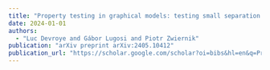 ```yaml
---
title: "Property testing in graphical models: testing small separation numbers"
date: 2024-01-01
authors:
  - "Luc Devroye and Gábor Lugosi and Piotr Zwiernik"
publication: "arXiv preprint arXiv:2405.10412"
publication_url: "https://scholar.google.com/scholar?oi=bibs&hl=en&q=Property+testing+in+graphical+models:+testing+small+separation+numbers"
---
```

